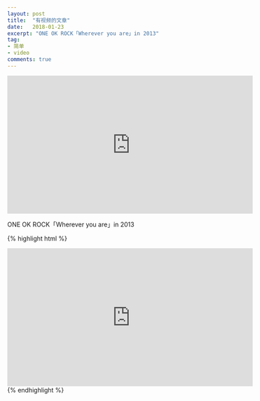```yaml
---
layout: post
title:  "有视频的文章"
date:   2018-01-23
excerpt: "ONE OK ROCK「Wherever you are」in 2013"
tag:
- 简单
- video
comments: true
---
```

<iframe width="560" height="315" src="http://player.youku.com/embed/XNjIzNjIwODAw" frameborder="0"> </iframe>

ONE OK ROCK「Wherever you are」in 2013

{% highlight html %}
<iframe width="560" height="315" src="http://player.youku.com/embed/XNjIzNjIwODAw" frameborder="0"> </iframe>
{% endhighlight %}

